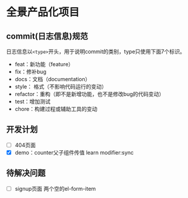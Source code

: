 # 全景产品化项目

## commit(日志信息)规范
日志信息以`<type>`开头，用于说明commit的类别，type只使用下面7个标识。
+ feat：新功能（feature）
+ fix：修补bug
+ docs：文档（documentation）
+ style： 格式（不影响代码运行的变动）
+ refactor：重构（即不是新增功能，也不是修改bug的代码变动）
+ test：增加测试
+ chore：构建过程或辅助工具的变动

## 开发计划
+ [ ] 404页面
+ [x] demo：counter父子组件传值 learn modifier:sync

## 待解决问题
+ [ ] signup页面 两个空的el-form-item

